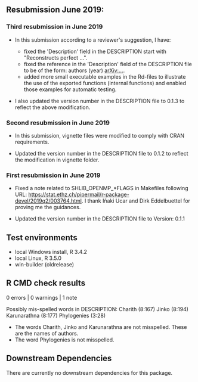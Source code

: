 
## Resubmission June 2019:

### Third resubmission in June 2019

  * In this submission according to a reviewer's suggestion, I have:
  
      * fixed the 'Description' field in the DESCRIPTION start with "Reconstructs perfect ...".
      * fixed the reference in the 'Description' field of the DESCRIPTION file to be of the form: authors (year) <arXiv:...>.
      * added more small executable examples in the Rd-files to illustrate the use of the exported functions (internal functions) and enabled those examples for automatic testing.
  
  * I also updated the version number in the DESCRIPTION file to 0.1.3 to reflect the above modification.
  
### Second resubmission in June 2019

  * In this submission, vignette files were modified to comply with CRAN requirements.
  
  * Updated the version number in the DESCRIPTION file to 0.1.2 to reflect the modification in vignette folder.

### First resubmission in June 2019

  * Fixed a note related to SHLIB_OPENMP_*FLAGS in Makefiles following URL:        https://stat.ethz.ch/pipermail/r-package-devel/2019q2/003764.html.  I thank Iñaki Ucar and Dirk Eddelbuettel
for proving me the guidances.

  * Updated the version number in the DESCRIPTION file to Version: 0.1.1



## Test environments
* local Windows install, R 3.4.2
* local Linux, R 3.5.0
* win-builder (oldrelease)

## R CMD check results

0 errors | 0 warnings | 1 note

Possibly mis-spelled words in DESCRIPTION:
  Charith (8:167)
  Jinko (8:194)
  Karunarathna (8:177)
  Phylogenies (3:28)

 * The words Charith, Jinko and Karunarathna are not misspelled. These are the names of authors.
 * The word Phylogenies is not misspelled.

## Downstream Dependencies

There are currently no downstream dependencies for this package.
